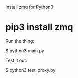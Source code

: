 Install zmq for Python3:

  # pip3 install zmq

Run the thing:

  $ python3 main.py

Test it out:

  $ python3 test_proxy.py

